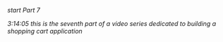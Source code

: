 *start Part 7*

*3:14:05
this is the seventh part of a video series dedicated to building a shopping cart application*
